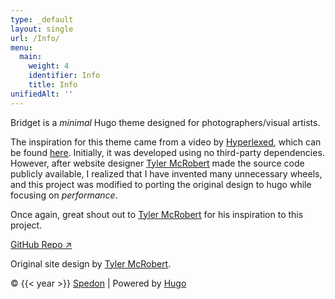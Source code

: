 ```yaml
---
type: _default
layout: single
url: /Info/
menu:
  main:
    weight: 4
    identifier: Info
    title: Info
unifiedAlt: ''
---
```


Bridget is a _minimal_ Hugo theme designed for photographers/visual artists.

The inspiration for this theme came from a video by <u>[Hyperlexed](https://www.youtube.com/@Hyperplexed)</u>, which can be found <u>[here](https://www.youtube.com/watch?v=Jt3A2lNN2aE)</u>. Initially, it was developed using no third-party dependencies. However, after website designer <u>[Tyler McRobert](https://tylermcrobert.com)</u> made the source code publicly available, I realized that I have invented many unnecessary wheels, and this project was modified to porting the original design to hugo while focusing on _performance_.

Once again, great shout out to <u>[Tyler McRobert](https://tylermcrobert.com)</u> for his inspiration to this project.

[GitHub Repo ↗](https://github.com/Sped0n/bridget)

Original site design by <u>[Tyler McRobert](https://tylermcrobert.com)</u>.

&copy; {{< year >}} <u>[Spedon](https://github.com/Sped0n)</u> | Powered by [Hugo](https://gohugo.io)
